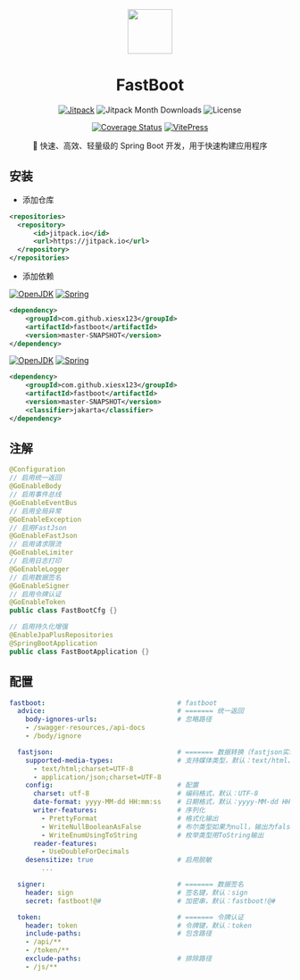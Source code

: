 <div align="center">

 <picture>
   <source media="(prefers-color-scheme: dark)" srcset="https://xiesx123.github.io/fastboot/spring_light.png" />
   <source media="(prefers-color-scheme: light)" srcset="https://xiesx123.github.io/fastboot/spring_dark.png" />
   <img src="https://xiesx123.github.io/fastboot/spring_light.png" width="80" />
 </picture>

<h1 align="center">FastBoot</h1>

[![Jitpack](https://jitpack.io/v/xiesx123/fastboot.svg)](https://jitpack.io/#xiesx123/fastboot)
![Jitpack Month Downloads](https://img.shields.io/badge/dynamic/json?url=https%3A%2F%2Fjitpack.io%2Fapi%2Fdownloads%2Fcom.github.xiesx123%2Ffastboot&query=month&suffix=%20month&style=flat&label=Downloads&link=https%3A%2F%2Fjitpack.io%2F%23xiesx123%2Ffastboot&color=0078D7) 
![License](https://img.shields.io/badge/license-MIT-blue.svg?style=flat&label=License&color=0078D7)


[![Coverage Status](https://coveralls.io/repos/github/xiesx123/fastboot/badge.svg?branch=master)](https://coveralls.io/github/xiesx123/fastboot?branch=master)
[![VitePress](https://img.shields.io/badge/VitePress-Doc-3E63DD?logo=markdown)](https://xiesx123.github.io/fastboot)



🚀 快速、高效、轻量级的 Spring Boot 开发，用于快速构建应用程序

</div>

## 安装

- 添加仓库

```xml [pom.xml]
<repositories>
  <repository>
      <id>jitpack.io</id>
      <url>https://jitpack.io</url>
  </repository>
</repositories>
```

- 添加依赖

[![OpenJDK](https://img.shields.io/badge/openjdk-8-red?logo1=openjdk)](https://adoptium.net/zh-CN/temurin/releases?version=8&os=any&arch=any)
[![Spring](https://img.shields.io/badge/spring-2.7.18-6DB33F?logo1=spring&logoColor=white)](https://docs.spring.io/spring-boot/docs/2.7.18/reference/html)

```xml
<dependency>
    <groupId>com.github.xiesx123</groupId>
    <artifactId>fastboot</artifactId>
    <version>master-SNAPSHOT</version>
</dependency>
```

[![OpenJDK](https://img.shields.io/badge/openjdk-21-red?logo1=openjdk)](https://adoptium.net/zh-CN/temurin/releases?version=21&os=any&arch=any)
[![Spring](https://img.shields.io/badge/spring-3.4.0-6DB33F?logo1=spring&logoColor=white)](https://docs.spring.io/spring-boot/docs/3.4.11/reference/html)

```xml
<dependency>
    <groupId>com.github.xiesx123</groupId>
    <artifactId>fastboot</artifactId>
    <version>master-SNAPSHOT</version>
    <classifier>jakarta</classifier>
</dependency>
```

## 注解

```java
@Configuration
// 启用统一返回
@GoEnableBody
// 启用事件总线
@GoEnableEventBus
// 启用全局异常
@GoEnableException
// 启用FastJson
@GoEnableFastJson
// 启用请求限流
@GoEnableLimiter
// 启用日志打印
@GoEnableLogger
// 启用数据签名
@GoEnableSigner
// 启用令牌认证
@GoEnableToken
public class FastBootCfg {}

// 启用持久化增强
@EnableJpaPlusRepositories
@SpringBootApplication
public class FastBootApplication {}
```

## 配置

```yml
fastboot:                                 # fastboot
  advice:                                 # ======= 统一返回
    body-ignores-urls:                    # 忽略路径
    - /swagger-resources,/api-docs
    - /body/ignore

  fastjson:                               # ======= 数据转换（fastjson实现）
    supported-media-types:                # 支持媒体类型，默认：text/html、application/json
      - text/html;charset=UTF-8
      - application/json;charset=UTF-8
    config:                               # 配置
      charset: utf-8                      # 编码格式，默认：UTF-8
      date-format: yyyy-MM-dd HH:mm:ss    # 日期格式，默认：yyyy-MM-dd HH:mm:ss
      writer-features:                    # 序列化
        - PrettyFormat                    # 格式化输出
        - WriteNullBooleanAsFalse         # 布尔类型如果为null，输出为false，而不是null
        - WriteEnumUsingToString          # 枚举类型用ToString输出
      reader-features:
        - UseDoubleForDecimals
    desensitize: true                     # 启用脱敏
        ...

  signer:                                 # ======= 数据签名
    header: sign                          # 签名键，默认：sign
    secret: fastboot!@#                   # 加密串，默认：fastboot!@#

  token:                                  # ======= 令牌认证
    header: token                         # 令牌键，默认：token
    include-paths:                        # 包含路径
    - /api/**
    - /token/**
    exclude-paths:                        # 排除路径
    - /js/**
```
